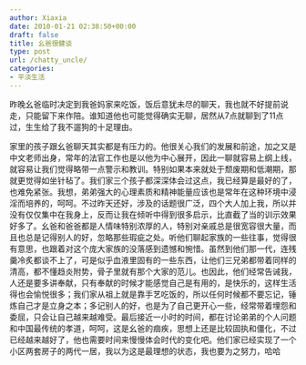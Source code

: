 ```yaml
---
author: Xiaxia
date: 2010-01-21 02:38:50+00:00
draft: false
title: 幺爸很健谈
type: post
url: /chatty_uncle/
categories:
- 平淡生活
---
```


昨晚幺爸临时决定到我爸妈家来吃饭，饭后意犹未尽的聊天，我也就不好提前说走，只能留下来作陪。谁知道他也可能觉得确实无聊，居然从7点就聊到了11点过，生生给了我不遛狗的十足理由。
  
家里的孩子跟幺爸聊天其实都是有压力的。他很关心我们的发展和前途，加之又是中文老师出身，常年的法官工作也是以他为中心展开，因此一聊就容易上纲上线，就容易让我们觉得略带一点警示和教训。特别如果本来就处于颓废期和低潮期，那就更觉得如坐针毡了。我们家三个孩子都深深体会过这点，我已经算是最好的了，也难免紧张。我想，弟弟强大的心理素质和精神能量应该也是常年在这种环境中浸淫而培养的，呵呵。不过昨天还好，涉及的话题很广泛，四个大人加上我，所以并没有仅仅集中在我身上，反而让我在倾听中得到很多启示，比直截了当的训示效果好多了。幺爸和爸爸都是人情味特别浓厚的人，特别对亲戚总是很宽容很大量，而且也总是记得别人的好，忽略那些瑕疵之处。听他们聊起家族的一些往事，觉得很有意思，也跟着对这个庞大家族的没落感到遗憾和惋惜。虽然到他们那一代，连残羹冷炙都谈不上了，可是似乎血液里固有的一些东西，让他们三兄弟都带着同样的清高，都不懂趋炎附势，骨子里就有那个大家的范儿。也因此，他们经常告诫我，人还是要多讲奉献，只有奉献的时候才能感觉自己是有用的，是快乐的，这样生活得也会愉悦很多；我们家从祖上就是靠手艺吃饭的，所以任何时候都不要忘记，锤炼自己才是立身之本；多记别人的好，也是为了自己更开心一些，经常带着埋怨和委屈，只会让自己越来越难受。最后接近一小时的时间，都在讨论弟弟的个人问题和中国最传统的孝道，呵呵，这是幺爸的痼疾，思想上还是比较固执和僵化，不过已经越来越好了，他也需要时间来慢慢体会时代的变化吧。他们家已经实现了一个小区两套房子的两代一居，我以为这是最理想的状态，我也要为之努力，哈哈 
